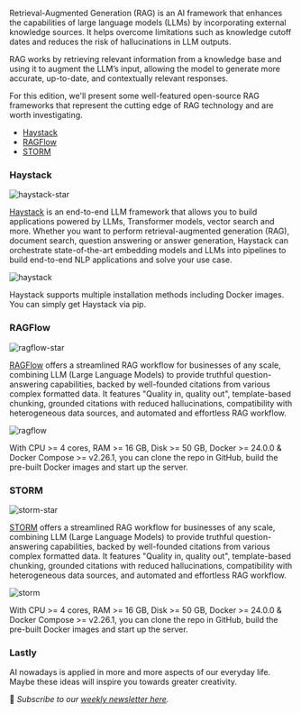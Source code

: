 Retrieval-Augmented Generation (RAG) is an AI framework that enhances the capabilities of large language models (LLMs) by incorporating external knowledge sources. It helps overcome limitations such as knowledge cutoff dates and reduces the risk of hallucinations in LLM outputs.

RAG works by retrieving relevant information from a knowledge base and using it to augment the LLM’s input, allowing the model to generate more accurate, up-to-date, and contextually relevant responses.

For this edition, we'll present some well-featured open-source RAG frameworks that represent the cutting edge of RAG technology and are worth investigating.

-   [Haystack](#haystack)
-   [RAGFlow](#ragflow)
-   [STORM](#storm)

### Haystack

![haystack-star](/assets/blog/rag-frameworks/haystack-star.webp)

[Haystack](https://github.com/deepset-ai/haystack) is an end-to-end LLM framework that allows you to build applications powered by LLMs, Transformer models, vector search and more. Whether you want to perform retrieval-augmented generation (RAG), document search, question answering or answer generation, Haystack can orchestrate state-of-the-art embedding models and LLMs into pipelines to build end-to-end NLP applications and solve your use case.

![haystack](/assets/blog/rag-frameworks/haystack.webp)

Haystack supports multiple installation methods including Docker images. You can simply get Haystack via pip.

### RAGFlow

![ragflow-star](/assets/blog/rag-frameworks/ragflow-star.webp)

[RAGFlow](https://github.com/infiniflow/ragflow) offers a streamlined RAG workflow for businesses of any scale, combining LLM (Large Language Models) to provide truthful question-answering capabilities, backed by well-founded citations from various complex formatted data. It features "Quality in, quality out", template-based chunking, grounded citations with reduced hallucinations, compatibility with heterogeneous data sources, and automated and effortless RAG workflow.

![ragflow](/assets/blog/rag-frameworks/ragflow.webp)

With CPU >= 4 cores, RAM >= 16 GB, Disk >= 50 GB, Docker >= 24.0.0 & Docker Compose >= v2.26.1, you can clone the repo in GitHub, build the pre-built Docker images and start up the server.

### STORM

![storm-star](/assets/blog/rag-frameworks/storm-star.webp)

[STORM](https://github.com/infiniflow/ragflow) offers a streamlined RAG workflow for businesses of any scale, combining LLM (Large Language Models) to provide truthful question-answering capabilities, backed by well-founded citations from various complex formatted data. It features "Quality in, quality out", template-based chunking, grounded citations with reduced hallucinations, compatibility with heterogeneous data sources, and automated and effortless RAG workflow.

![storm](/assets/blog/rag-frameworks/storm.webp)

With CPU >= 4 cores, RAM >= 16 GB, Disk >= 50 GB, Docker >= 24.0.0 & Docker Compose >= v2.26.1, you can clone the repo in GitHub, build the pre-built Docker images and start up the server.

### Lastly

AI nowadays is applied in more and more aspects of our everyday life. Maybe these ideas will inspire you towards greater creativity.

📧 *Subscribe to our [weekly newsletter here](https://star-history.beehiiv.com/subscribe).*
